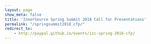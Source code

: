 ```yaml
---
layout: page
show_meta: false
title: 'InnerSource Spring Summit 2018 Call for Presentations'
permalink: "/springsummit2018_cfp/"
redirect_to: 
    - http://paypal.github.io/events/isc-spring-2018-cfp/
---
```

